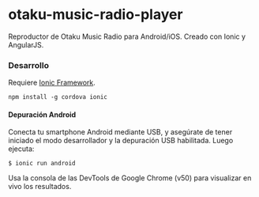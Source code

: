# otaku-music-radio-player
Reproductor de Otaku Music Radio para Android/iOS. Creado con Ionic y AngularJS.

### Desarrollo

Requiere [Ionic Framework](http://ionicframework.com/getting-started/).

`npm install -g cordova ionic`

#### Depuración Android

Conecta tu smartphone Android mediante USB, y asegúrate de tener iniciado el modo desarrollador y la depuración USB habilitada. Luego ejecuta:

`$ ionic run android`

Usa la consola de las DevTools de Google Chrome (v50) para visualizar en vivo los resultados.
